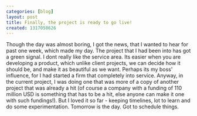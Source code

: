 ```yaml
---
categories: [blog]
layout: post
title: Finally, the project is ready to go live!
created: 1317058626
---
```

Though the day was almost boring, I got the news, that I wanted to hear for past one week, which made my day. The project that I had been into has got a green signal. I dont really like the service area. Its easier when you are developing a product, which unlike client projects, we can decide how it should be, and make it as beautiful as we want. Perhaps its my boss' influence, for I had started a firm that completely into service. Anyway, in the current project, I was doing one that was more of a copy of another project that was already a hit (of course a company with a funding of 110 million USD is something that has to be a hit, else anyone can make it one with such fundings!). But I loved it so far - keeping timelines, lot to learn and do some experimentation. Tomorrow is the day. Got to schedule things.
